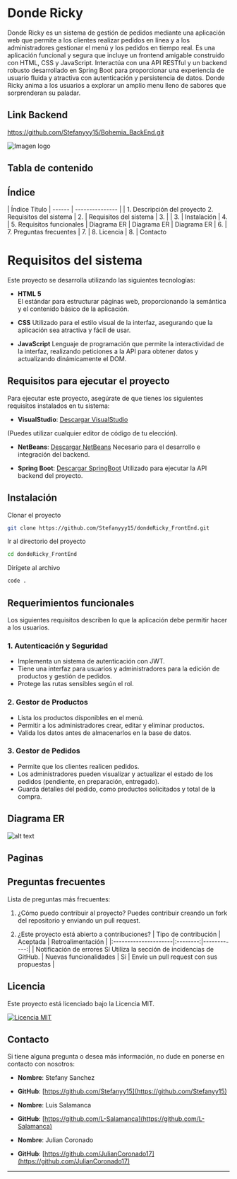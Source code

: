 # Donde Ricky

Donde Ricky es un sistema de gestión de pedidos mediante una aplicación web que permite a los clientes realizar pedidos en línea y a los administradores gestionar el menú y los pedidos en tiempo real. Es una aplicación funcional y segura que incluye un frontend amigable construido con HTML, CSS y JavaScript. Interactúa con una API RESTful y un backend robusto desarrollado en Spring Boot para proporcionar una experiencia de usuario fluida y atractiva con autenticación y persistencia de datos. Donde Ricky anima a los usuarios a explorar un amplio menu lleno de sabores que sorprenderan su paladar.

## Link Backend
https://github.com/Stefanyyy15/Bohemia_BackEnd.git

![Imagen logo](background/imagenCarga.png)

## Tabla de contenido

## Índice

| Índice Título
| ------ | --------------- |
| 1. Descripción del proyecto 2. Requisitos del sistema
| 2. | Requisitos del sistema | 3.
| | 3. | Instalación
| 4. | 5. Requisitos funcionales
| Diagrama ER | Diagrama ER | Diagrama ER
| 6. | 7. Preguntas frecuentes
| 7. | 8. Licencia
| 8. | Contacto

# Requisitos del sistema

Este proyecto se desarrolla utilizando las siguientes tecnologías:

- **HTML 5**  
  El estándar para estructurar páginas web, proporcionando la semántica y el contenido básico de la aplicación.

- **CSS** 
    Utilizado para el estilo visual de la interfaz, asegurando que la aplicación sea atractiva y fácil de usar.

- **JavaScript** 
  Lenguaje de programación que permite la interactividad de la interfaz, realizando peticiones a la API para obtener datos y actualizando dinámicamente el DOM.

## Requisitos para ejecutar el proyecto

Para ejecutar este proyecto, asegúrate de que tienes los siguientes requisitos instalados en tu sistema:

- **VisualStudio**: [Descargar VisualStudio](https://code.visualstudio.com/download)

(Puedes utilizar cualquier editor de código de tu elección).

- **NetBeans**: [Descargar NetBeans](https://netbeans.apache.org/front/main/download/nb24/)
Necesario para el desarrollo e integración del backend.

- **Spring Boot**: [Descargar SpringBoot](https://spring.io/projects/spring-boot)
Utilizado para ejecutar la API backend del proyecto.

## Instalación

Clonar el proyecto

```bash
git clone https://github.com/Stefanyyy15/dondeRicky_FrontEnd.git
```

Ir al directorio del proyecto

```bash
cd dondeRicky_FrontEnd
```

Dirígete al archivo

```bash
code .
```

## Requerimientos funcionales 
Los siguientes requisitos describen lo que la aplicación debe permitir hacer a los usuarios.  

### 1. Autenticación y Seguridad
- Implementa un sistema de autenticación con JWT.
- Tiene una interfaz para usuarios y administradores para la edición de productos y gestión de pedidos.
- Protege las rutas sensibles según el rol.


### 2. Gestor de Productos
- Lista los productos disponibles en el menú.
- Permitir a los administradores crear, editar y eliminar productos.
- Valida los datos antes de almacenarlos en la base de datos.


###  3. Gestor de Pedidos
- Permite que los clientes realicen pedidos.
- Los administradores pueden visualizar y actualizar el estado de los pedidos (pendiente, en preparación, entregado).
- Guarda detalles del pedido, como productos solicitados y total de la compra.


## Diagrama ER

![alt text](background/DiagramER.png)

## Paginas


## Preguntas frecuentes
Lista de preguntas más frecuentes:
1. ¿Cómo puedo contribuir al proyecto?
Puedes contribuir creando un fork del repositorio y enviando un pull request.

2. ¿Este proyecto está abierto a contribuciones?
| Tipo de contribución | Aceptada | Retroalimentación |
|:---------------------|:--------:|------------:|
| Notificación de errores Sí Utiliza la sección de incidencias de GitHub.
| Nuevas funcionalidades | Sí | Envíe un pull request con sus propuestas |

## Licencia

Este proyecto está licenciado bajo la Licencia MIT.

[![Licencia MIT](https://img.shields.io/badge/License-MIT-green.svg)](https://choosealicense.com/licenses/mit/)


## Contacto

Si tiene alguna pregunta o desea más información, no dude en ponerse en contacto con nosotros:

- **Nombre**: Stefany Sanchez
- **GitHub**: [https://github.com/Stefanyy15](https://github.com/Stefanyy15)

- **Nombre**: Luis Salamanca
- **GitHub**: [https://github.com/L-Salamanca](https://github.com/L-Salamanca)

- **Nombre**: Julian Coronado
- **GitHub**: [https://github.com/JulianCoronado17](https://github.com/JulianCoronado17)
---